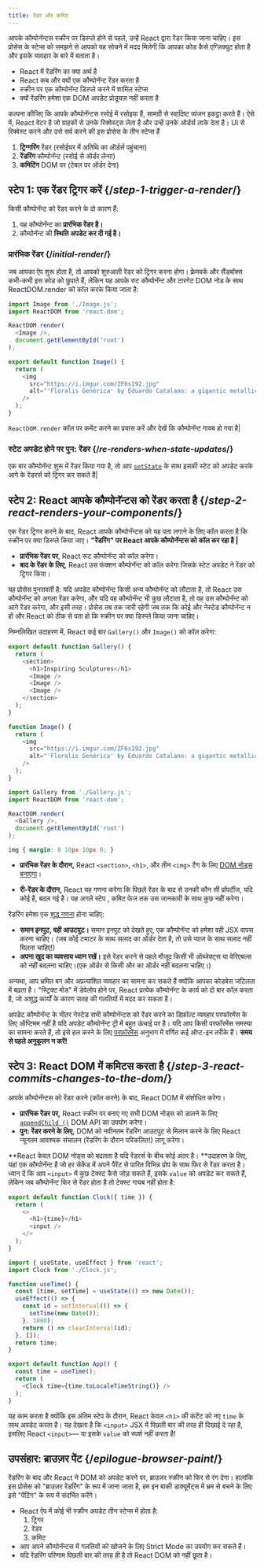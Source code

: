 ```yaml
---
title: रेंडर और कमिट
---
```


<Intro>

आपके कौम्पोनॅन्टस स्क्रीन पर डिस्प्ले होने से पहले, उन्हें React द्वारा रेंडर किया जाना चाहिए। इस प्रोसेस के स्टेप्स को समझने से आपको यह सोचने में मदद मिलेगी कि आपका कोड कैसे एग्ज़िक्युट होता है और इसके व्यवहार के बारे में बताता है।

</Intro>

<YouWillLearn>

* React में रेंडरिंग का क्या अर्थ है
* React कब और क्यों एक कौम्पोनॅन्ट रेंडर करता है
* स्क्रीन पर एक कौम्पोनॅन्ट डिस्प्ले करने में शामिल स्टेप्स
* क्यों रेंडरिंग हमेशा एक DOM अपडेट प्रोडूयज़ नहीं करता है

</YouWillLearn>

कल्पना कीजिए कि आपके कौम्पोनॅन्टस रसोई में रसोइया हैं, सामग्री से स्वादिष्ट व्यंजन इकट्ठा करते हैं। ऐसे में, React वेटर है जो ग्राहकों से उनके रिक्वेस्ट्स लेता है और उन्हें उनके ऑर्डर्स लाके देता है। UI से रिक्वेस्ट करने और उसे सर्व करने की इस प्रोसेस के तीन स्टेप्स हैं

1. **ट्रिग्गरिंग** रेंडर (रसोईघर में अतिथि का ऑर्डर्स पहुंचाना)
2. **रेंडरिंग** कौम्पोनॅन्ट (रसोई से ऑर्डर लेनाा)
3. **कमिटिंग** DOM पर (टेबल पर ऑर्डर देना)

<IllustrationBlock sequential>
  <Illustration caption="Trigger" alt="React as a server in a restaurant, fetching orders from the users and delivering them to the Component Kitchen." src="/images/docs/illustrations/i_render-and-commit1.png" />
  <Illustration caption="Render" alt="The Card Chef gives React a fresh Card component." src="/images/docs/illustrations/i_render-and-commit2.png" />
  <Illustration caption="Commit" alt="React delivers the Card to the user at their table." src="/images/docs/illustrations/i_render-and-commit3.png" />
</IllustrationBlock>

## स्टेप 1: एक रेंडर ट्रिगर करें {/*step-1-trigger-a-render*/}

किसी कौम्पोनॅन्ट को रेंडर करने के दो कारण हैं:

1. यह कौम्पोनॅन्ट का **प्रारंभिक रेंडर है।**
2. कौम्पोनॅन्ट की **स्थिति अपडेट कर दी गई है।**

### प्रारंभिक रेंडर {/*initial-render*/}

जब आपका ऐप शुरू होता है, तो आपको शुरुआती रेंडर को ट्रिगर करना होगा। फ़्रेमवर्क और सैंडबॉक्स कभी-कभी इस कोड को छुपाते हैं, लेकिन यह आपके रुट कौम्पोनॅन्ट और टारगेट DOM नोड के साथ ReactDOM.render को कॉल करके किया जाता है:

<Sandpack>

```js index.js active
import Image from './Image.js';
import ReactDOM from 'react-dom';

ReactDOM.render(
  <Image />,
  document.getElementById('root')
);
```

```js Image.js
export default function Image() {
  return (
    <img
      src="https://i.imgur.com/ZF6s192.jpg"
      alt="'Floralis Genérica' by Eduardo Catalano: a gigantic metallic flower sculpture with reflective petals"
    />
  );
}
```

</Sandpack>

`ReactDOM.render` कॉल पर कमेंट करने का प्रयास करें और देखें कि कौम्पोनॅन्ट गायब हो गया है|

### स्टेट अपडेट होने पर पुन: रेंडर {/*re-renders-when-state-updates*/}

एक बार कौम्पोनॅन्ट शुरू में रेंडर किया गया है, तो आप [`setState`](reference/setstate) के साथ इसकी स्टेट को अपडेट करके आगे के रेंडरर्स को ट्रिगर कर सकते हैं|

<IllustrationBlock sequential>
  <Illustration caption="State Update..." alt="React as a server in a restaurant, serving a Card UI to the user, represented as a patron with a cursor for their head. They patron expresses they want a pink card, not a black one!" src="/images/docs/illustrations/i_rerender1.png" />
  <Illustration caption="...Triggers..." alt="React returns to the Component Kitchen and tells the Card Chef they need a pink Card." src="/images/docs/illustrations/i_rerender2.png" />
  <Illustration caption="...Render!" alt="The Card Chef gives React the pink Card." src="/images/docs/illustrations/i_rerender3.png" />
</IllustrationBlock>

## स्टेप 2: React आपके कौम्पोनॅन्टस को रेंडर करता है {/*step-2-react-renders-your-components*/}

एक रेंडर ट्रिगर करने के बाद, React आपके कौम्पोनॅन्टस को यह पता लगाने के लिए कॉल करता है कि स्क्रीन पर क्या डिस्प्ले किया जाए। **"रेंडरिंग" पर React आपके कौम्पोनॅन्टस को कॉल कर रहा है |**

* **प्रारंभिक रेंडर पर**, React रूट कौम्पोनॅन्ट को कॉल करेगा।
* **बाद के रेंडर के लिए,** React उस फंक्शन कौम्पोनॅन्ट को कॉल करेगा जिसके स्टेट अपडेट ने रेंडर को ट्रिगर किया।

यह प्रोसेस पुनरावर्ती है: यदि अपडेट कौम्पोनॅन्ट किसी अन्य कौम्पोनॅन्ट को लौटाता है, तो React उस कौम्पोनॅन्ट को अगला रेंडर करेगा, और यदि वह कौम्पोनॅन्ट भी कुछ लौटाता है, तो वह उस कौम्पोनॅन्ट को आगे रेंडर करेगा, और इसी तरह। प्रोसेस तब तक जारी रहेगी जब तक कि कोई और नेस्टेड कौम्पोनॅन्ट न हों और React को ठीक से पता हो कि स्क्रीन पर क्या डिस्प्ले किया जाना चाहिए।

निम्नलिखित उदाहरण में, React कई बार `Gallery()` और `Image()` को कॉल करेगा:

<Sandpack>

```js Gallery.js active
export default function Gallery() {
  return (
    <section>
      <h1>Inspiring Sculptures</h1>
      <Image />
      <Image />
      <Image />
    </section>
  );
}

function Image() {
  return (
    <img
      src="https://i.imgur.com/ZF6s192.jpg"
      alt="'Floralis Genérica' by Eduardo Catalano: a gigantic metallic flower sculpture with reflective petals"
    />
  );
}
```

```js index.js
import Gallery from './Gallery.js';
import ReactDOM from 'react-dom';

ReactDOM.render(
  <Gallery />,
  document.getElementById('root')
);
```

```css
img { margin: 0 10px 10px 0; }
```

</Sandpack>

* **प्रारंभिक रेंडर के दौरान,** React `<section>`, `<h1>`, और तीन `<img>` टैग के लिए [DOM नोड्स बनाएगा](https://developer.mozilla.org/docs/Web/API/Document/createElement)।

* **री-रेंडर के दौरान,** React यह गणना करेगा कि पिछले रेंडर के बाद से उनकी कौन सी प्रॉपर्टीज, यदि कोई है, बदल गई है। यह अगले स्टेप , कमिट फेज तक उस जानकारी के साथ कुछ नहीं करेगा।

<Gotcha>

रेंडरिंग हमेशा एक [शुद्ध गणना](/learn/keeping-components-pure) होना चाहिए:

* **समान इनपुट, वही आउटपुट।** समान इनपुट को देखते हुए, एक कौम्पोनॅन्ट को हमेशा वही JSX वापस करना चाहिए। (जब कोई टमाटर के साथ सलाद का ऑर्डर देता है, तो उसे प्याज के साथ सलाद नहीं मिलना चाहिए!)
* **अपना खुद का व्यवसाय ध्यान रखें।** इसे रेंडर करने से पहले मौजूद किसी भी ऑब्जेक्ट्स या वेरिएबल्स को नहीं बदलना चाहिए।(एक ऑर्डर से किसी और का ऑर्डर नहीं बदलना चाहिए।)

अन्यथा, आप भ्रमित बग और अप्रत्याशित व्यवहार का सामना कर सकते हैं क्योंकि आपका कोडबेस जटिलता में बढ़ता है। "स्ट्रिक्ट मोड" में डेवेलोप होने पर, React प्रत्येक कौम्पोनॅन्ट के कार्य को दो बार कॉल करता है, जो अशुद्ध कार्यों के कारण सतह की गलतियों में मदद कर सकता है।

</Gotcha>

<DeepDive title="ऑप्टिमिज़िंग परफॉरमेंस">

अपडेट कौम्पोनॅन्ट के भीतर नेस्टेड सभी कौम्पोनॅन्टस को रेंडर करने का डिफ़ॉल्ट व्यवहार परफॉरमेंस के लिए ऑप्टिमम नहीं है यदि अपडेट कौम्पोनॅन्ट ट्री में बहुत ऊंचाई पर है। यदि आप किसी परफॉरमेंस समस्या का सामना करते हैं, तो इसे हल करने के लिए [परफॉरमेंस](/learn/performance) अनुभाग में वर्णित कई ऑप्ट-इन तरीके हैं। **समय से पहले अनुकूलन न करें!**

</DeepDive>

## स्टेप 3: React DOM में कमिटस करता है {/*step-3-react-commits-changes-to-the-dom*/}

आपके कौम्पोनॅन्टस को रेंडर करने (कॉल करने) के बाद, React DOM में संशोधित करेगा।

* **प्रारंभिक रेंडर पर,** React स्क्रीन पर बनाए गए सभी DOM नोड्स को डालने के लिए [`appendChild ()`](https://developer.mozilla.org/docs/Web/API/Node/appendChild)  DOM API का उपयोग करेगा।
* **पुन: रेंडर करने के लिए,** DOM को नवीनतम रेंडरिंग आउटपुट से मिलान करने के लिए React न्यूनतम आवश्यक संचालन (रेंडरिंग के दौरान परिकलित!) लागू करेगा।

**React केवल DOM नोड्स को बदलता है यदि रेंडरर्स के बीच कोई अंतर है। **उदाहरण के लिए, यहां एक कौम्पोनॅन्ट है जो हर सेकेंड में अपने पैरेंट से पारित विभिन्न प्रोप के साथ फिर से रेंडर करता है। ध्यान दें कि आप `<input>` में कुछ टेक्स्ट कैसे जोड़ सकते हैं, इसके `value` को अपडेट कर सकते हैं, लेकिन जब कौम्पोनॅन्ट फिर से रेंडर होता है तो टेक्स्ट गायब नहीं होता है:

<Sandpack>

```js Clock.js active
export default function Clock({ time }) {
  return (
    <>
      <h1>{time}</h1>
      <input />
    </>
  );
}
```

```js App.js hidden
import { useState, useEffect } from 'react';
import Clock from './Clock.js';

function useTime() {
  const [time, setTime] = useState(() => new Date());
  useEffect(() => {
    const id = setInterval(() => {
      setTime(new Date());
    }, 1000);
    return () => clearInterval(id);
  }, []);
  return time;
}

export default function App() {
  const time = useTime();
  return (
    <Clock time={time.toLocaleTimeString()} />
  );
}
```

</Sandpack>

यह काम करता है क्योंकि इस अंतिम स्टेप के दौरान, React केवल `<h1>` की कंटेंट को नए `time` के साथ अपडेट करता है। यह देखता है कि `<input>` JSX में पिछली बार की तरह ही दिखाई दे रहा है, इसलिए React `<input>`— या इसके `value` को स्पर्श नहीं करता है!
## उपसंहार: ब्राउज़र पेंट {/*epilogue-browser-paint*/}

रेंडरिंग के बाद और React ने DOM को अपडेट करने पर, ब्राउज़र स्क्रीन को फिर से रंग देगा। हालांकि इस प्रोसेस को "ब्राउज़र रेंडरिंग" के रूप में जाना जाता है, हम इन बाकी डाक्यूमेंट्स में भ्रम से बचने के लिए इसे "पेंटिंग" के रूप में संदर्भित करेंगे।

<Illustration alt="A browser painting 'still life with card element'." src="/images/docs/illustrations/i_browser-paint.png" />

<Recap>

* React ऐप में कोई भी स्क्रीन अपडेट तीन स्टेप्स में होता है:
  1. ट्रिगर
  2. रेंडर
  3. कमिट
* आप अपने कौम्पोनॅन्टस में गलतियों को खोजने के लिए Strict Mode का उपयोग कर सकते हैं। 
* यदि रेंडरिंग परिणाम पिछली बार की तरह ही है तो React DOM को नहीं छूता है।

</Recap>

